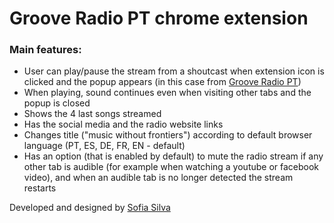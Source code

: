 # Groove Radio PT chrome extension

### Main features:
 - User can play/pause the stream from a shoutcast when extension icon is clicked and the popup appears (in this case from [Groove Radio PT](https://grooveradiopt.com/))
 - When playing, sound continues even when visiting other tabs and the popup is closed
 - Shows the 4 last songs streamed
 - Has the social media and the radio website links
 - Changes title ("music without frontiers") according to default browser language (PT, ES, DE, FR, EN - default)
 - Has an option (that is enabled by default) to mute the radio stream if any other tab is audible (for example when watching a youtube or facebook video), and when an audible tab is no longer detected the stream restarts

Developed and designed by [Sofia Silva](https://github.com/sofiabsilva)
